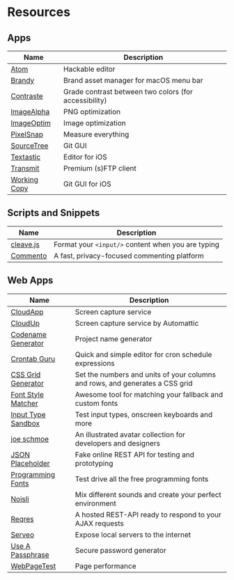 # Resources

## Apps
|Name|Description|
|---|---|
|[Atom](atom-editor.md)|Hackable editor|
|[Brandy](https://getbrandy.io)|Brand asset manager for macOS menu bar|
|[Contraste](https://contrasteapp.com/)|Grade contrast between two colors (for accessibility)|
|[ImageAlpha](https://pngmini.com/)|PNG optimization|
|[ImageOptim](https://imageoptim.com/mac)|Image optimization|
|[PixelSnap](https://getpixelsnap.com/)|Measure everything|
|[SourceTree](https://www.sourcetreeapp.com/)|Git GUI|
|[Textastic](https://www.textasticapp.com/)|Editor for iOS|
|[Transmit](https://panic.com/transmit/)|Premium (s)FTP client|
|[Working Copy](https://workingcopyapp.com/)|Git GUI for iOS|

## Scripts and Snippets
|Name|Description|
|---|---|
|[cleave.js](https://nosir.github.io/cleave.js/)|Format your `<input/>` content when you are typing|
|[Commento](https://commento.io/)|A fast, privacy-focused commenting platform|

## Web Apps
|Name|Description|
|---|---|
|[CloudApp](https://www.getcloudapp.com/)|Screen capture service|
|[CloudUp](https://cloudup.com)|Screen capture service by Automattic|
|[Codename Generator](http://projectcodename.com/)|Project name generator|
|[Crontab Guru](https://crontab.guru/)|Quick and simple editor for cron schedule expressions|
|[CSS Grid Generator](https://cssgrid-generator.netlify.com/)|Set the numbers and units of your columns and rows, and generates a CSS grid|
|[Font Style Matcher](https://meowni.ca/font-style-matcher/)|Awesome tool for matching your fallback and custom fonts|
|[Input Type Sandbox](https://inputtypes.com/)|Test input types, onscreen keyboards and more|
|[joe schmoe](https://joeschmoe.io/)|An illustrated avatar collection for developers and designers|
|[JSON Placeholder](https://jsonplaceholder.typicode.com/)|Fake online REST API for testing and prototyping|
|[Programming Fonts](https://app.programmingfonts.org/)|Test drive all the free programming fonts|
|[Noisli](https://www.noisli.com/)|Mix different sounds and create your perfect environment|
|[Reqres](https://reqres.in/)|A hosted REST-API ready to respond to your AJAX requests|
|[Serveo](http://serveo.net/)|Expose local servers to the internet|
|[Use A Passphrase](https://www.useapassphrase.com/)|Secure password generator|
|[WebPageTest](https://webpagetest.org)|Page performance|

